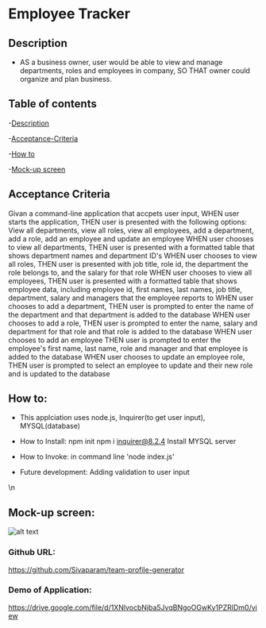 # Employee Tracker 

## Description
* AS a business owner, user would be able to view and manage departments, roles and employees in company, SO THAT owner could organize and plan business.

## Table of contents

-[Description](#description)

-[Acceptance-Criteria](#acceptance-criteria)

-[How to](#how-to)

-[Mock-up screen](#mock-up-screen)

## Acceptance Criteria 

Givan a command-line application that accpets user input, 
WHEN user starts the application, THEN user is presented with the following options:
View all departments, view all roles, view all employees, add a department, add a role, add an employee and update an employee
WHEN user chooses to view all departments, THEN user is presented with a formatted table that shows department names and department ID's
WHEN user chooses to view all roles, THEN user is presented with job title, role id, the department the role belongs to, and the salary for that role
WHEN user chooses to view all employees, THEN user is presented with a formatted table that shows employee data, including employee id, first names, last names, job title, department, salary and managers that the employee reports to
WHEN user chooses to add a department, THEN user is prompted to enter the name of the department and that department is added to the database
WHEN user chooses to add a role, THEN user is prompted to enter the name, salary and department for that role and that role is added to the database
WHEN user chooses to add an employee THEN user is prompted to enter the employee's first name, last name, role and manager and that employee is added to the database
WHEN user chooses to update an employee role, THEN user is prompted to select an employee to update and their new role and is updated to the database

## How to:

* This applciation uses node.js, Inquirer(to get user input), MYSQL(database)

* How to Install: 
npm init
npm i inquirer@8.2.4
Install MYSQL server

* How to Invoke: in command line 'node index.js'

* Future development: Adding validation to user input

\n

## Mock-up screen:

![alt text](./src/image1.png)

### Github URL: 
https://github.com/Sivaparam/team-profile-generator

### Demo of Application:
https://drive.google.com/file/d/1XNlvocbNjba5JvqBNgoOGwKy1PZRIDm0/view






